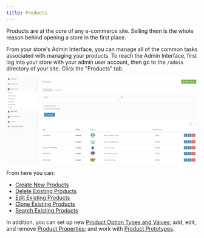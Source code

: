 ```yaml
---
title: Products
---
```


Products are at the core of any e-commerce site. Selling them is the whole reason behind opening a store in the first place.

From your store's Admin Interface, you can manage all of the common tasks associated with managing your products. To reach the Admin Interface, first log into your store with your admin user account, then go to the `/admin` directory of your site. Click the "Products" tab.

![Products Admin](../../../images/user/products/products_admin.jpg)

From here you can:

* [Create New Products](/user/products/creating_products.html)
* [Delete Existing Products](/user/products/deleting_products.html)
* [Edit Existing Products](/user/products/editing_products.html)
* [Clone Existing Products](/user/products/cloning_products.html)
* [Search Existing Products](/user/products/searching_products.html)

In addition, you can set up new [Product Option Types and Values](/user/products/product_options.html); add, edit, and remove [Product Properties](/user/products/product_properties.html); and work with [Product Prototypes](/user/products/product_prototypes.html).
